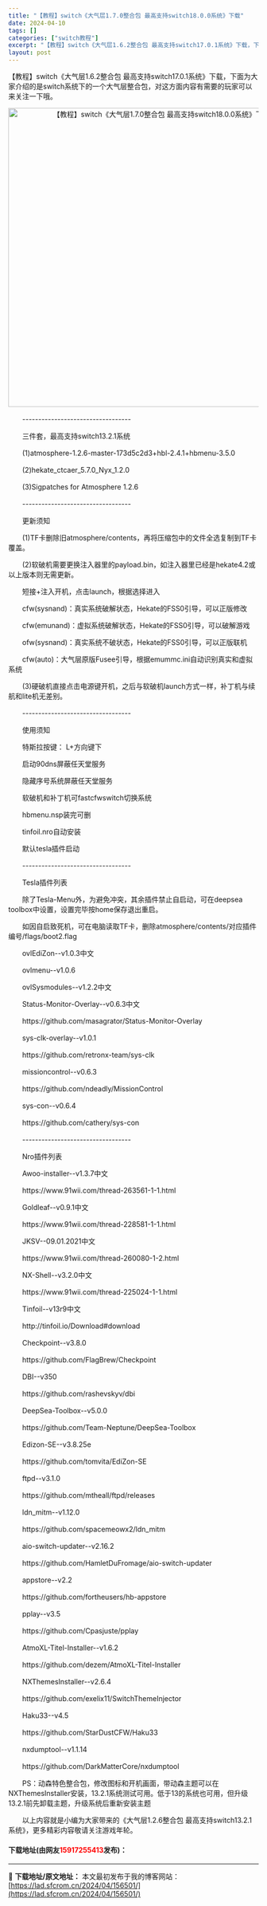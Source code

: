 ```yaml
---
title: "【教程】switch《大气层1.7.0整合包 最高支持switch18.0.0系统》下载"
date: 2024-04-10
tags: []
categories: ["switch教程"]
excerpt: "【教程】switch《大气层1.6.2整合包 最高支持switch17.0.1系统》下载，下面为大家介绍的是switch系统下的一个大气层整合包，对这方面内容有需要的玩家可以来关注一下哦。 　　---------------------------------- 　　三件套，最高支持switch13&hellip;"
layout: post
---
```


 <p>【教程】switch《大气层1.6.2整合包 最高支持switch17.0.1系统》下载，下面为大家介绍的是switch系统下的一个大气层整合包，对这方面内容有需要的玩家可以来关注一下哦。</p> <p align="center"><img align="" border="0" src="https://lad.sfcrom.cn/wp-content/uploads/2024/04/20240410_66162f9ed7a83.webp" width="600" alt="【教程】switch《大气层1.7.0整合包 最高支持switch18.0.0系统》下载" /></p> <p>　　----------------------------------</p> <p>　　三件套，最高支持switch13.2.1系统</p> <p>　　(1)atmosphere-1.2.6-master-173d5c2d3+hbl-2.4.1+hbmenu-3.5.0</p> <p>　　(2)hekate_ctcaer_5.7.0_Nyx_1.2.0</p> <p>　　(3)Sigpatches for Atmosphere 1.2.6</p> <p>　　----------------------------------</p> <p>　　更新须知</p> <p>　　(1)TF卡删除旧atmosphere/contents，再将压缩包中的文件全选复制到TF卡覆盖。</p> <p>　　(2)软破机需要更换注入器里的payload.bin，如注入器里已经是hekate4.2或以上版本则无需更新。</p> <p>　　短接+注入开机，点击launch，根据选择进入</p> <p>　　cfw(sysnand)：真实系统破解状态，Hekate的FSS0引导，可以正版修改</p> <p>　　cfw(emunand)：虚拟系统破解状态，Hekate的FSS0引导，可以破解游戏</p> <p>　　ofw(sysnand)：真实系统不破状态，Hekate的FSS0引导，可以正版联机</p> <p>　　cfw(auto)：大气层原版Fusee引导，根据emummc.ini自动识别真实和虚拟系统</p> <p>　　(3)硬破机直接点击电源键开机，之后与软破机launch方式一样，补丁机与续航和lite机无差别。</p> <p>　　----------------------------------</p> <p>　　使用须知</p> <p>　　特斯拉按键： L+方向键下</p> <p>　　启动90dns屏蔽任天堂服务</p> <p>　　隐藏序号系统屏蔽任天堂服务</p> <p>　　软破机和补丁机可fastcfwswitch切换系统</p> <p>　　hbmenu.nsp装完可删</p> <p>　　tinfoil.nro自动安装</p> <p>　　默认tesla插件启动</p> <p>　　----------------------------------</p> <p>　　Tesla插件列表</p> <p>　　除了Tesla-Menu外，为避免冲突，其余插件禁止自启动，可在deepsea toolbox中设置，设置完毕按home保存退出重启。</p> <p>　　如因自启致死机，可在电脑读取TF卡，删除atmosphere/contents/对应插件编号/flags/boot2.flag</p> <p>　　ovlEdiZon--v1.0.3中文</p> <p>　　ovlmenu--v1.0.6</p> <p>　　ovlSysmodules--v1.2.2中文</p> <p>　　Status-Monitor-Overlay--v0.6.3中文</p> <p>　　https://github.com/masagrator/Status-Monitor-Overlay</p> <p>　　sys-clk-overlay--v1.0.1</p> <p>　　https://github.com/retronx-team/sys-clk</p> <p>　　missioncontrol--v0.6.3</p> <p>　　https://github.com/ndeadly/MissionControl</p> <p>　　sys-con--v0.6.4</p> <p>　　https://github.com/cathery/sys-con</p> <p>　　----------------------------------</p> <p>　　Nro插件列表</p> <p>　　Awoo-installer--v1.3.7中文</p> <p>　　https://www.91wii.com/thread-263561-1-1.html</p> <p>　　Goldleaf--v0.9.1中文</p> <p>　　https://www.91wii.com/thread-228581-1-1.html</p> <p>　　JKSV--09.01.2021中文</p> <p>　　https://www.91wii.com/thread-260080-1-2.html</p> <p>　　NX-Shell--v3.2.0中文</p> <p>　　https://www.91wii.com/thread-225024-1-1.html</p> <p>　　Tinfoil--v13r9中文</p> <p>　　http://tinfoil.io/Download#download</p> <p>　　Checkpoint--v3.8.0</p> <p>　　https://github.com/FlagBrew/Checkpoint</p> <p>　　DBI--v350</p> <p>　　https://github.com/rashevskyv/dbi</p> <p>　　DeepSea-Toolbox--v5.0.0</p> <p>　　https://github.com/Team-Neptune/DeepSea-Toolbox</p> <p>　　Edizon-SE--v3.8.25e</p> <p>　　https://github.com/tomvita/EdiZon-SE</p> <p>　　ftpd--v3.1.0</p> <p>　　https://github.com/mtheall/ftpd/releases</p> <p>　　ldn_mitm--v1.12.0</p> <p>　　https://github.com/spacemeowx2/ldn_mitm</p> <p>　　aio-switch-updater--v2.16.2</p> <p>　　https://github.com/HamletDuFromage/aio-switch-updater</p> <p>　　appstore--v2.2</p> <p>　　https://github.com/fortheusers/hb-appstore</p> <p>　　pplay--v3.5</p> <p>　　https://github.com/Cpasjuste/pplay</p> <p>　　AtmoXL-Titel-Installer--v1.6.2</p> <p>　　https://github.com/dezem/AtmoXL-Titel-Installer</p> <p>　　NXThemesInstaller--v2.6.4</p> <p>　　https://github.com/exelix11/SwitchThemeInjector</p> <p>　　Haku33--v4.5</p> <p>　　https://github.com/StarDustCFW/Haku33</p> <p>　　nxdumptool--v1.1.14</p> <p>　　https://github.com/DarkMatterCore/nxdumptool</p> <p>　　PS：动森特色整合包，修改图标和开机画面，带动森主题可以在NXThemesInstaller安装，13.2.1系统测试可用。低于13的系统也可用，但升级13.2.1前先卸载主题，升级系统后重新安装主题</p> <p>　　以上内容就是小编为大家带来的《大气层1.2.6整合包 最高支持switch13.2.1系统》，更多精彩内容敬请关注游戏年轮。</p> <p><h4>下载地址(由网友<font color="red">15917255413</font>发布)：</h4></p> 

---
📖 **下载地址/原文地址：** 本文最初发布于我的博客网站：[https://lad.sfcrom.cn/2024/04/156501/](https://lad.sfcrom.cn/2024/04/156501/)
